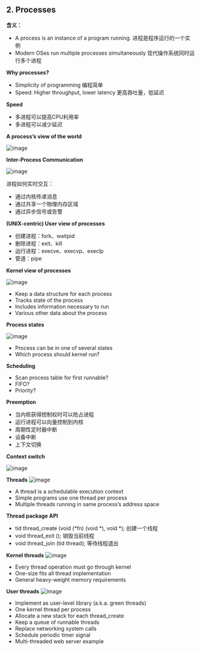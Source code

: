 ## 2. Processes

**含义：**
* A process is an instance of a program running. 进程是程序运行的一个实例
* Modern OSes run multiple processes simultaneously 现代操作系统同时运行多个进程


**Why processes?**
* Simplicity of programming 编程简单
* Speed: Higher throughput, lower latency 更高吞吐量，低延迟


**Speed**
* 多进程可以提高CPU利用率
* 多进程可以减少延迟


**A process’s view of the world**

![image](https://user-images.githubusercontent.com/7018329/134156581-f8428f39-4ce8-418a-9e3b-3faacbed2e51.png)


**Inter-Process Communication**

![image](https://user-images.githubusercontent.com/7018329/134158263-0b184c26-ec77-4fc4-b7f7-fc476db15c4c.png)

进程如何实时交互：
* 通过内核传递消息
* 通过共享一个物理内存区域
* 通过异步信号或告警


**(UNIX-centric) User view of processes**
* 创建进程：fork、waitpid
* 删除进程：exit、kill
* 运行进程：execve、execvp、execlp
* 管道：pipe


**Kernel view of processes**

![image](https://user-images.githubusercontent.com/7018329/134161985-8dffdf92-23e2-498e-8066-f80acd7990aa.png)

* Keep a data structure for each process
* Tracks state of the process
* Includes information necessary to run
* Various other data about the process


**Process states**

![image](https://user-images.githubusercontent.com/7018329/134162942-ab607836-5cdb-41d8-b555-dacbd8b39bf6.png)

* Process can be in one of several states
* Which process should kernel run?

**Scheduling**
* Scan process table for first runnable?
* FIFO?
* Priority?

**Preemption**
* 当内核获得控制权时可以抢占进程
* 运行进程可以向量控制到内核
* 周期性定时器中断
* 设备中断
* 上下文切换

**Context switch**

![image](https://user-images.githubusercontent.com/7018329/134166405-fcbdaabd-0b2a-4f49-9722-b3199e2b6d39.png)

**Threads**
![image](https://user-images.githubusercontent.com/7018329/134753552-72763630-1e25-4ce1-8ed1-79180a13fad6.png)
* A thread is a schedulable execution context
* Simple programs use one thread per process
* Multiple threads running in same process’s address space

**Thread package API**
* tid thread_create (void (*fn) (void *), void *); 创建一个线程
* void thread_exit ();  销毁当前线程
* void thread_join (tid thread); 等待线程退出

**Kernel threads**
![image](https://user-images.githubusercontent.com/7018329/134754399-059df9fa-1bd3-4bc4-bcf9-2bbe2434faf6.png)
* Every thread operation must go through kernel
* One-size fits all thread implementation
* General heavy-weight memory requirements

**User threads**
![image](https://user-images.githubusercontent.com/7018329/134754501-0a31fd6d-944d-4fee-b954-95bb59e72c74.png)
* Implement as user-level library (a.k.a. green threads)
* One kernel thread per process
* Allocate a new stack for each thread_create
* Keep a queue of runnable threads
* Replace networking system calls
* Schedule periodic timer signal
* Multi-threaded web server example



